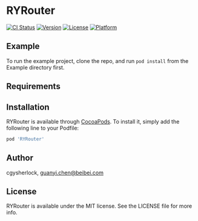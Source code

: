 # RYRouter

[![CI Status](https://img.shields.io/travis/cgysherlock/RYRouter.svg?style=flat)](https://travis-ci.org/cgysherlock/RYRouter)
[![Version](https://img.shields.io/cocoapods/v/RYRouter.svg?style=flat)](https://cocoapods.org/pods/RYRouter)
[![License](https://img.shields.io/cocoapods/l/RYRouter.svg?style=flat)](https://cocoapods.org/pods/RYRouter)
[![Platform](https://img.shields.io/cocoapods/p/RYRouter.svg?style=flat)](https://cocoapods.org/pods/RYRouter)

## Example

To run the example project, clone the repo, and run `pod install` from the Example directory first.

## Requirements

## Installation

RYRouter is available through [CocoaPods](https://cocoapods.org). To install
it, simply add the following line to your Podfile:

```ruby
pod 'RYRouter'
```

## Author

cgysherlock, guanyi.chen@beibei.com

## License

RYRouter is available under the MIT license. See the LICENSE file for more info.
